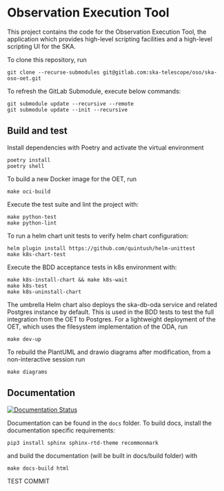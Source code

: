 Observation Execution Tool
==========================

This project contains the code for the Observation Execution Tool, the
application which provides high-level scripting facilities and a high-level
scripting UI for the SKA.

To clone this repository, run

```
git clone --recurse-submodules git@gitlab.com:ska-telescope/oso/ska-oso-oet.git
```

To refresh the GitLab Submodule, execute below commands:

```
git submodule update --recursive --remote
git submodule update --init --recursive
```

## Build and test

Install dependencies with Poetry and activate the virtual environment

```
poetry install
poetry shell
```

To build a new Docker image for the OET, run

```
make oci-build
```

Execute the test suite and lint the project with:

```
make python-test
make python-lint
```

To run a helm chart unit tests to verify helm chart configuration:
 
```
helm plugin install https://github.com/quintush/helm-unittest
make k8s-chart-test
```

Execute the BDD acceptance tests in k8s environment with:

```
make k8s-install-chart && make k8s-wait
make k8s-test
make k8s-uninstall-chart
```

The umbrella Helm chart also deploys the ska-db-oda service and related Postgres instance by default. This is
used in the BDD tests to test the full integration from the OET to Postgres. For a lightweight deployment of the OET,
which uses the filesystem implementation of the ODA, run

```
make dev-up
```

To rebuild the PlantUML and drawio diagrams after modification, from a
non-interactive session run

```
make diagrams
```

## Documentation

[![Documentation Status](https://readthedocs.org/projects/ska-telescope-ska-oso-oet/badge/?version=latest)](https://developer.skao.int/projects/ska-oso-oet/en/latest/?badge=latest)

Documentation can be found in the ``docs`` folder. To build docs, install the 
documentation specific requirements:

```
pip3 install sphinx sphinx-rtd-theme recommonmark
```

and build the documentation (will be built in docs/build folder) with 

```
make docs-build html
```

TEST COMMIT